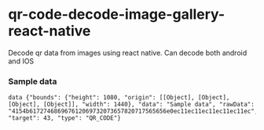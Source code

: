 # qr-code-decode-image-gallery-react-native

Decode qr data from images using react native. Can decode both android and IOS

### Sample data

```
data {"bounds": {"height": 1080, "origin": [[Object], [Object], [Object], [Object]], "width": 1440}, "data": "Sample data", "rawData": "4154b617274686967612069732073657820717565656e0ec11ec11ec11ec11ec11ec", "target": 43, "type": "QR_CODE"}
```
